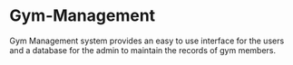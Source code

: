 # Gym-Management
Gym Management system provides an easy to use interface for the users and a database for the admin to maintain the records of gym members.


